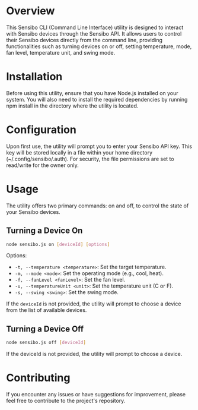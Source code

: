 # Overview
This Sensibo CLI (Command Line Interface) utility is designed to interact with Sensibo devices through the Sensibo API. It allows users to control their Sensibo devices directly from the command line, providing functionalities such as turning devices on or off, setting temperature, mode, fan level, temperature unit, and swing mode.

# Installation
Before using this utility, ensure that you have Node.js installed on your system. You will also need to install the required dependencies by running npm install in the directory where the utility is located.

# Configuration
Upon first use, the utility will prompt you to enter your Sensibo API key. This key will be stored locally in a file within your home directory (~/.config/sensibo/.auth). For security, the file permissions are set to read/write for the owner only.

# Usage
The utility offers two primary commands: on and off, to control the state of your Sensibo devices.

## Turning a Device On
```bash
node sensibo.js on [deviceId] [options]
```
Options:

- `-t, --temperature <temperature>`: Set the target temperature.
- `-m, --mode <mode>`: Set the operating mode (e.g., cool, heat).
- `-f, --fanLevel <fanLevel>`: Set the fan level.
- `-u, --temperatureUnit <unit>`: Set the temperature unit (C or F).
- `-s, --swing <swing>`: Set the swing mode.

If the `deviceId` is not provided, the utility will prompt to choose a device from the list of available devices.

## Turning a Device Off
```bash
node sensibo.js off [deviceId]
```

If the deviceId is not provided, the utility will prompt to choose a device.

# Contributing
If you encounter any issues or have suggestions for improvement, please feel free to contribute to the project's repository.

